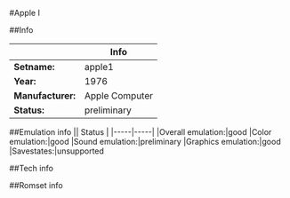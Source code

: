 #Apple I

##Info

||Info|
|-----|-----|
|**Setname:**|apple1
|**Year:**|1976
|**Manufacturer:**|Apple Computer
|**Status:**|preliminary

##Emulation info
|| Status |
|-----|-----|
|Overall emulation:|good
|Color emulation:|good
|Sound emulation:|preliminary
|Graphics emulation:|good
|Savestates:|unsupported

##Tech info

##Romset info

<!--- START OF EDITED COMMENT DO NOT TOUCH TEXT ABOVE-->
